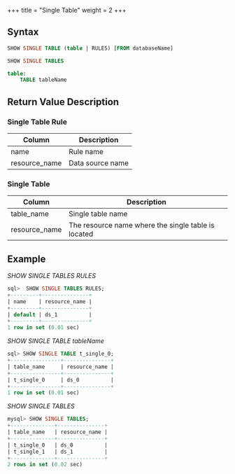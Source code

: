 +++
title = "Single Table"
weight = 2
+++

## Syntax

```sql
SHOW SINGLE TABLE (table | RULES) [FROM databaseName]

SHOW SINGLE TABLES 

table:
    TABLE tableName
```

## Return Value Description

### Single Table Rule

| Column        | Description      |
| ------------- | ---------------- |
| name          | Rule name        |
| resource_name | Data source name |

### Single Table

| Column        | Description                                           |
| ------------- | ------------------------------------------------------|
| table_name    | Single table name                                     |
| resource_name | The resource name where the single table is located   |

## Example

*SHOW SINGLE TABLES RULES*

```sql
sql>  SHOW SINGLE TABLES RULES;
+---------+---------------+
| name    | resource_name |
+---------+---------------+
| default | ds_1          |
+---------+---------------+
1 row in set (0.01 sec)
```

*SHOW SINGLE TABLE tableName*

```sql
sql> SHOW SINGLE TABLE t_single_0;
+----------------+---------------+
| table_name     | resource_name |
+----------------+---------------+
| t_single_0     | ds_0          |
+----------------+---------------+
1 row in set (0.01 sec)
```

*SHOW SINGLE TABLES*

```sql
mysql> SHOW SINGLE TABLES;
+--------------+---------------+
| table_name   | resource_name |
+--------------+---------------+
| t_single_0   | ds_0          |
| t_single_1   | ds_1          |
+--------------+---------------+
2 rows in set (0.02 sec)
```
